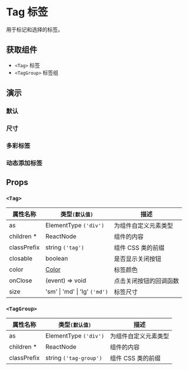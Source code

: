 # Tag 标签

用于标记和选择的标签。

## 获取组件

<!--{include:<import-guide>}-->

- `<Tag>` 标签
- `<TagGroup>` 标签组

## 演示

### 默认

<!--{include:`basic.md`}-->

### 尺寸

<!--{include:`size.md`}-->

### 多彩标签

<!--{include:`color.md`}-->

### 动态添加标签

<!--{include:`dynamic.md`}-->

## Props

### `<Tag>`

<!-- prettier-sort-markdown-table -->

| 属性名称    | 类型`(默认值)`                | 描述                   |
| ----------- | ----------------------------- | ---------------------- |
| as          | ElementType `('div')`         | 为组件自定义元素类型   |
| children \* | ReactNode                     | 组件的内容             |
| classPrefix | string `('tag')`              | 组件 CSS 类的前缀      |
| closable    | boolean                       | 是否显示关闭按钮       |
| color       | [Color](#code-ts-color-code)  | 标签颜色               |
| onClose     | (event) => void               | 点击关闭按钮的回调函数 |
| size        | 'sm' \| 'md' \| 'lg' `('md')` | 标签尺寸               |

### `<TagGroup>`

<!-- prettier-sort-markdown-table -->

| 属性名称    | 类型`(默认值)`         | 描述                 |
| ----------- | ---------------------- | -------------------- |
| as          | ElementType `('div')`  | 为组件自定义元素类型 |
| children \* | ReactNode              | 组件的内容           |
| classPrefix | string `('tag-group')` | 组件 CSS 类的前缀    |

<!--{include:(_common/types/color.md)}-->
